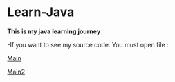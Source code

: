 # Learn-Java
**This is my java learning journey**

-If you want to see my source code. You must open file :

[Main](https://github.com/BLuBin7/Learn-Java/blob/main/Main.java)  

[Main2](https://github.com/BLuBin7/Learn-Java/blob/main/Main2.java)
